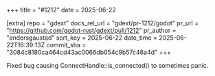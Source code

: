+++
title = "#1212"
date = 2025-06-22

[extra]
repo = "gdext"
docs_rel_url = "gdext/pr-1212/godot"
pr_url = "https://github.com/godot-rust/gdext/pull/1212"
pr_author = "andersgaustad"
sort_key = 2025-06-22
date_time = 2025-06-22T16:39:13Z
commit_sha = "3084c8180ca464cd43ac0066db054c9b57c46a4d"
+++

Fixed bug causing ConnectHandle::is_connected() to sometimes panic.
